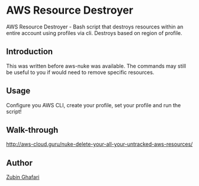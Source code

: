 # AWS Resource Destroyer
AWS Resource Destroyer - Bash script that destroys resources within an entire account using profiles via cli. 
Destroys based on region of profile.

## Introduction
This was written before aws-nuke was available. The commands may still be useful to you if would need to remove specific resources.

## Usage
Configure you AWS CLI, create your profile, set your profile and run the script!

## Walk-through
http://aws-cloud.guru/nuke-delete-your-all-your-untracked-aws-resources/

## Author

  [Zubin Ghafari](https://www.linkedin.com/in/zghafari/)
